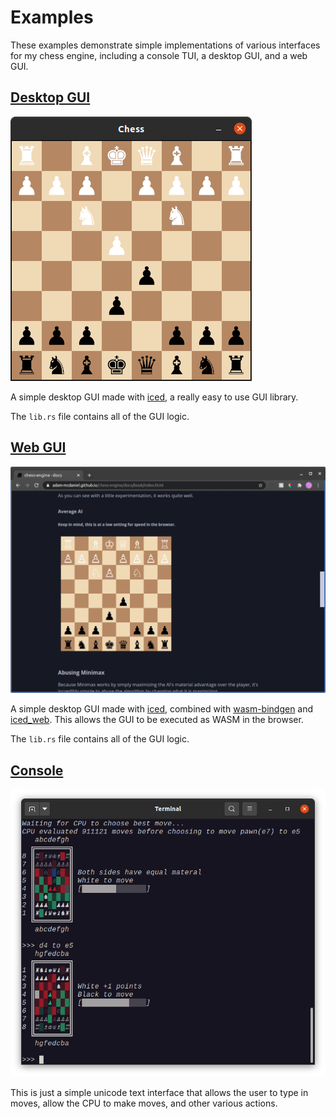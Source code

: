 # Examples

These examples demonstrate simple implementations of various interfaces for my chess engine, including a console TUI, a desktop GUI, and a web GUI.

## [Desktop GUI](https://github.com/adam-mcdaniel/chess-engine/tree/main/examples/chess-gui)

![Desktop GUI](../assets/gui.png)

A simple desktop GUI made with [iced](https://github.com/hecrj/iced), a really easy to use GUI library.

The `lib.rs` file contains all of the GUI logic.

## [Web GUI](https://github.com/adam-mcdaniel/chess-engine/tree/main/examples/chess-web)

![Web GUI](../assets/web.png)

A simple desktop GUI made with [iced](https://github.com/hecrj/iced), combined with [wasm-bindgen](https://github.com/rustwasm/wasm-bindgen) and [iced_web](https://github.com/hecrj/iced/tree/master/web). This allows the GUI to be executed as WASM in the browser.

The `lib.rs` file contains all of the GUI logic.

## [Console](https://github.com/adam-mcdaniel/chess-engine/tree/main/examples/terminal.rs)

![Console](../assets/terminal.png)

This is just a simple unicode text interface that allows the user to type in moves, allow the CPU to make moves, and other various actions.
